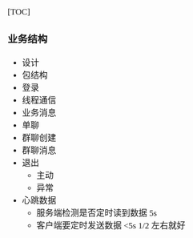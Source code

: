 <span  style="font-family: Simsun,serif; font-size: 17px; ">

[TOC]

### 业务结构

- 设计
- 包结构
- 登录
- 线程通信
- 业务消息
- 单聊
- 群聊创建
- 群聊消息
- 退出
    - 主动
    - 异常
- 心跳数据
    - 服务端检测是否定时读到数据 5s
    - 客户端要定时发送数据 <5s 1/2 左右就好

</span>